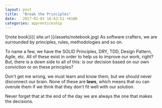 ```yaml
---
layout: post
title:  "Break the Principles"
date:   2017-02-01 10:42:51 +0100
categories: apprenticeship
---
```

![note book]({{ site.url }}/assets/notebook.jpg)
As software crafters, we are surrounded by principles, rules, methodologies
and so on.

To name a few, we have the SOLID Principles, DRY, TDD, Design Pattern, Agile,
etc. All of these exist in order to help us to improve our work, right? But,
there is a down side to all of this: is our decision based on our own
conviction or on these principles?

Don't get me wrong, we must learn and know them, but we should never disconnect
our brain. None of these are **laws**, which means that ou can overule them if
we think that they don't fit well with our solution.

Never forget that at the end of the day we are always the one that makes the
decisions.
